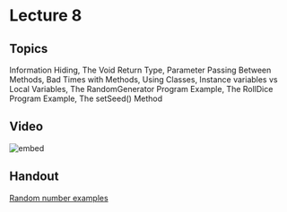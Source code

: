 # Lecture 8

## Topics

Information Hiding, The Void Return Type, Parameter Passing Between Methods, Bad Times with Methods, Using Classes, Instance variables vs Local Variables, The RandomGenerator Program Example, The RollDice Program Example, The setSeed() Method

## Video

![embed](https://www.youtube.com/embed/W2ysz_6AyJE?rel=0)

## Handout

[Random number examples](16-random-number-examples.pdf)

